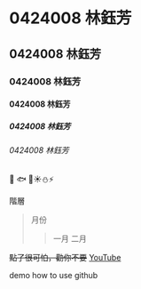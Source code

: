 # 0424008 林鈺芳
## 0424008 林鈺芳
### 0424008 林鈺芳
#### 0424008 林鈺芳
##### 0424008 林鈺芳
###### 0424008 林鈺芳

:penguin:
:fish:
:whale2::sunny::snowman::zap:

階層

>月份
>>一月
>>二月


~~點了很可怕，勸你不要~~
[YouTube](https://www.youtube.com/)






demo how to use github
